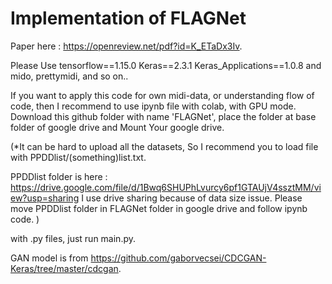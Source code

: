 # Implementation of FLAGNet
Paper here : https://openreview.net/pdf?id=K_ETaDx3Iv.

Please Use
tensorflow==1.15.0
Keras==2.3.1
Keras_Applications==1.0.8
and mido, prettymidi, and so on..

If you want to apply this code for own midi-data, or understanding flow of code, then I recommend to use ipynb file with colab, with GPU mode.
Download this github folder with name 'FLAGNet', place the folder at base folder of google drive and Mount Your google drive.

(*It can be hard to upload all the datasets, So I recommend you to load file with PPDDlist/(something)list.txt.

PPDDlist folder is here :  https://drive.google.com/file/d/1Bwq6SHUPhLvurcy6pf1GTAUjV4ssztMM/view?usp=sharing
I use drive sharing because of data size issue. Please move PPDDlist folder in FLAGNet folder in google drive and follow ipynb code.
)

with .py files, just run main.py. 

GAN model is from https://github.com/gaborvecsei/CDCGAN-Keras/tree/master/cdcgan.
